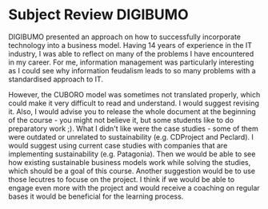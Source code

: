 # Subject Review DIGIBUMO
DIGIBUMO presented an approach on how to successfully incorporate technology into a business model. Having 14 years of experience in the IT industry, I was able to reflect on many of the problems I have encountered in my career. For me, information management was particularly interesting as I could see why information feudalism leads to so many problems with a standardised approach to IT.

However, the CUBORO model was sometimes not translated properly, which could make it very difficult to read and understand. I would suggest revising it. Also, I would advise you to release the whole document at the beginning of the course - you might not believe it, but some students like to do preparatory work ;). 
What I didn't like were the case studies - some of them were outdated or unrelated to sustainability (e.g. CDProject and Peclard). I would suggest using current case studies with companies that are implementing sustainability (e.g. Patagonia). Then we would be able to see how existing sustainable business models work while solving the studies, which should be a goal of this course.
Another suggestion would be to use those lecutres to focuse on the project. I think if we would be able to engage even more with the project and would receive a coaching on regular bases it would be beneficial for the learning process.